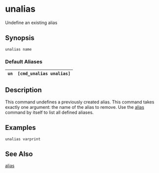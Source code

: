 # unalias #

Undefine an existing alias

## Synopsis ##

```
unalias name
```

### Default Aliases ###

| `un` | `[cmd_unalias unalias]` |
|:-----|:------------------------|

## Description ##

This command undefines a previously created alias. This command takes exactly
one argument: the name of the alias to remove. Use the
[alias](cmd_alias.md) command by itself to list all defined
aliases.

## Examples ##

```
unalias varprint
```

## See Also ##

[alias](cmd_alias.md)
